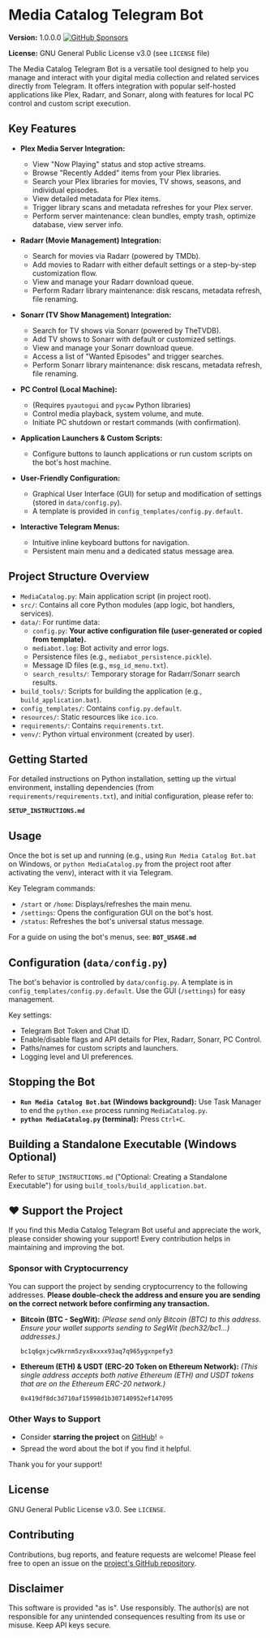 # Media Catalog Telegram Bot

**Version:** 1.0.0.0
[![GitHub Sponsors](https://img.shields.io/github/sponsors/hryarih32?style=social&label=Sponsor%20Project)](https://github.com/hryarih32/MediaCatalogBot#️-support-the-project)
<!-- You can add other badges here: license, build status (later), etc. -->

**License:** GNU General Public License v3.0 (see `LICENSE` file)

The Media Catalog Telegram Bot is a versatile tool designed to help you manage and interact with your digital media collection and related services directly from Telegram. It offers integration with popular self-hosted applications like Plex, Radarr, and Sonarr, along with features for local PC control and custom script execution.

## Key Features

*   **Plex Media Server Integration:**
    *   View "Now Playing" status and stop active streams.
    *   Browse "Recently Added" items from your Plex libraries.
    *   Search your Plex libraries for movies, TV shows, seasons, and individual episodes.
    *   View detailed metadata for Plex items.
    *   Trigger library scans and metadata refreshes for your Plex server.
    *   Perform server maintenance: clean bundles, empty trash, optimize database, view server info.

*   **Radarr (Movie Management) Integration:**
    *   Search for movies via Radarr (powered by TMDb).
    *   Add movies to Radarr with either default settings or a step-by-step customization flow.
    *   View and manage your Radarr download queue.
    *   Perform Radarr library maintenance: disk rescans, metadata refresh, file renaming.

*   **Sonarr (TV Show Management) Integration:**
    *   Search for TV shows via Sonarr (powered by TheTVDB).
    *   Add TV shows to Sonarr with default or customized settings.
    *   View and manage your Sonarr download queue.
    *   Access a list of "Wanted Episodes" and trigger searches.
    *   Perform Sonarr library maintenance: disk rescans, metadata refresh, file renaming.

*   **PC Control (Local Machine):**
    *   (Requires `pyautogui` and `pycaw` Python libraries)
    *   Control media playback, system volume, and mute.
    *   Initiate PC shutdown or restart commands (with confirmation).

*   **Application Launchers & Custom Scripts:**
    *   Configure buttons to launch applications or run custom scripts on the bot's host machine.

*   **User-Friendly Configuration:**
    *   Graphical User Interface (GUI) for setup and modification of settings (stored in `data/config.py`).
    *   A template is provided in `config_templates/config.py.default`.

*   **Interactive Telegram Menus:**
    *   Intuitive inline keyboard buttons for navigation.
    *   Persistent main menu and a dedicated status message area.

## Project Structure Overview

*   `MediaCatalog.py`: Main application script (in project root).
*   `src/`: Contains all core Python modules (app logic, bot handlers, services).
*   `data/`: For runtime data:
    *   `config.py`: **Your active configuration file (user-generated or copied from template).**
    *   `mediabot.log`: Bot activity and error logs.
    *   Persistence files (e.g., `mediabot_persistence.pickle`).
    *   Message ID files (e.g., `msg_id_menu.txt`).
    *   `search_results/`: Temporary storage for Radarr/Sonarr search results.
*   `build_tools/`: Scripts for building the application (e.g., `build_application.bat`).
*   `config_templates/`: Contains `config.py.default`.
*   `resources/`: Static resources like `ico.ico`.
*   `requirements/`: Contains `requirements.txt`.
*   `venv/`: Python virtual environment (created by user).

## Getting Started

For detailed instructions on Python installation, setting up the virtual environment, installing dependencies (from `requirements/requirements.txt`), and initial configuration, please refer to:

**`SETUP_INSTRUCTIONS.md`**

## Usage

Once the bot is set up and running (e.g., using `Run Media Catalog Bot.bat` on Windows, or `python MediaCatalog.py` from the project root after activating the venv), interact with it via Telegram.

Key Telegram commands:
*   `/start` or `/home`: Displays/refreshes the main menu.
*   `/settings`: Opens the configuration GUI on the bot's host.
*   `/status`: Refreshes the bot's universal status message.

For a guide on using the bot's menus, see:
**`BOT_USAGE.md`**

## Configuration (`data/config.py`)

The bot's behavior is controlled by `data/config.py`. A template is in `config_templates/config.py.default`. Use the GUI (`/settings`) for easy management.

Key settings:
*   Telegram Bot Token and Chat ID.
*   Enable/disable flags and API details for Plex, Radarr, Sonarr, PC Control.
*   Paths/names for custom scripts and launchers.
*   Logging level and UI preferences.

## Stopping the Bot

*   **`Run Media Catalog Bot.bat` (Windows background):** Use Task Manager to end the `python.exe` process running `MediaCatalog.py`.
*   **`python MediaCatalog.py` (terminal):** Press `Ctrl+C`.

## Building a Standalone Executable (Windows Optional)

Refer to `SETUP_INSTRUCTIONS.md` ("Optional: Creating a Standalone Executable") for using `build_tools/build_application.bat`.

## ❤️ Support the Project

If you find this Media Catalog Telegram Bot useful and appreciate the work, please consider showing your support! Every contribution helps in maintaining and improving the bot.

### Sponsor with Cryptocurrency

You can support the project by sending cryptocurrency to the following addresses. **Please double-check the address and ensure you are sending on the correct network before confirming any transaction.**

*   **Bitcoin (BTC - SegWit):**
    *(Please send only Bitcoin (BTC) to this address. Ensure your wallet supports sending to SegWit (bech32/bc1...) addresses.)*
    ```
    bc1q6gxjcw9krnm5zyx8xxxx93aq7q965ygxnpefy3
    ```

*   **Ethereum (ETH) & USDT (ERC-20 Token on Ethereum Network):**
    *(This single address accepts both native Ethereum (ETH) and USDT tokens that are on the Ethereum ERC-20 network.)*
    ```
    0x419df8dc3d710af15998d1b307140952ef147095
    ```

### Other Ways to Support
*   Consider **starring the project** on [GitHub](https://github.com/hryarih32/MediaCatalogBot)! ⭐
*   Spread the word about the bot if you find it helpful.

Thank you for your support!

## License

GNU General Public License v3.0. See `LICENSE`.

## Contributing

Contributions, bug reports, and feature requests are welcome! Please feel free to open an issue on the [project's GitHub repository](https://github.com/hryarih32/MediaCatalogBot/issues).

## Disclaimer

This software is provided "as is". Use responsibly. The author(s) are not responsible for any unintended consequences resulting from its use or misuse. Keep API keys secure.